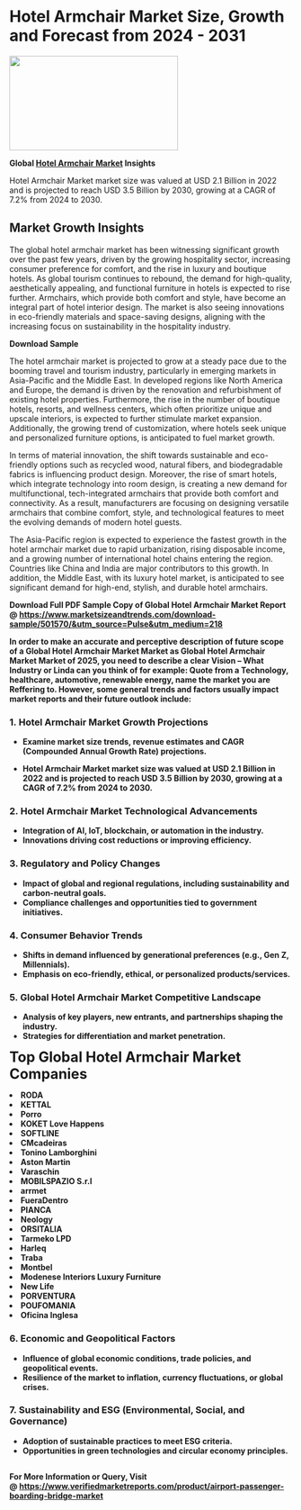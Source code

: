<H1>Hotel Armchair Market Size, Growth and Forecast from 2024 - 2031</H1><img class="aligncenter size-medium wp-image-584254" src="https://thirdeyenews.in/wp-content/uploads/2024/09/Global-Market-Research-300x168.jpeg" alt="" width="300" height="168" /><p><strong>Global&nbsp;<a href="https://www.marketsizeandtrends.com/download-sample/501570/&amp;utm_source=Pulse&amp;utm_medium=218">Hotel Armchair Market</a> Insights</strong></p><p>Hotel Armchair Market market size was valued at USD 2.1 Billion in 2022 and is projected to reach USD 3.5 Billion by 2030, growing at a CAGR of 7.2% from 2024 to 2030.</p><p><h2>Market Growth Insights</h2> <p>The global hotel armchair market has been witnessing significant growth over the past few years, driven by the growing hospitality sector, increasing consumer preference for comfort, and the rise in luxury and boutique hotels. As global tourism continues to rebound, the demand for high-quality, aesthetically appealing, and functional furniture in hotels is expected to rise further. Armchairs, which provide both comfort and style, have become an integral part of hotel interior design. The market is also seeing innovations in eco-friendly materials and space-saving designs, aligning with the increasing focus on sustainability in the hospitality industry.</p> <p><strong>Download Sample</strong></p> <p>The hotel armchair market is projected to grow at a steady pace due to the booming travel and tourism industry, particularly in emerging markets in Asia-Pacific and the Middle East. In developed regions like North America and Europe, the demand is driven by the renovation and refurbishment of existing hotel properties. Furthermore, the rise in the number of boutique hotels, resorts, and wellness centers, which often prioritize unique and upscale interiors, is expected to further stimulate market expansion. Additionally, the growing trend of customization, where hotels seek unique and personalized furniture options, is anticipated to fuel market growth.</p> <p>In terms of material innovation, the shift towards sustainable and eco-friendly options such as recycled wood, natural fibers, and biodegradable fabrics is influencing product design. Moreover, the rise of smart hotels, which integrate technology into room design, is creating a new demand for multifunctional, tech-integrated armchairs that provide both comfort and connectivity. As a result, manufacturers are focusing on designing versatile armchairs that combine comfort, style, and technological features to meet the evolving demands of modern hotel guests.</p> <p>The Asia-Pacific region is expected to experience the fastest growth in the hotel armchair market due to rapid urbanization, rising disposable income, and a growing number of international hotel chains entering the region. Countries like China and India are major contributors to this growth. In addition, the Middle East, with its luxury hotel market, is anticipated to see significant demand for high-end, stylish, and durable hotel armchairs.</p> <p><strong></p><p><span class=""><strong>Download Full PDF Sample Copy of Global Hotel Armchair Market Report</strong> @ <a href="https://www.marketsizeandtrends.com/download-sample/501570/&amp;utm_source=Pulse&amp;utm_medium=218" target="_blank">https://www.marketsizeandtrends.com/download-sample/501570/&amp;utm_source=Pulse&amp;utm_medium=218</a></span></p><p>In order to make an accurate and perceptive description of future scope of a Global&nbsp;Hotel Armchair Market Market as Global&nbsp;Hotel Armchair Market Market of 2025, you need to describe a clear Vision &ndash; What Industry or Linda can you think of for example: Quote from a Technology, healthcare, automotive, renewable energy, name the market you are Reffering to. However, some general trends and factors usually impact market reports and their future outlook include:</p><h3>1.&nbsp;<strong>Hotel Armchair Market Growth Projections</strong></h3><ul><li>Examine market size trends, revenue estimates and CAGR (Compounded Annual Growth Rate) projections.</li><li><p>Hotel Armchair Market market size was valued at USD 2.1 Billion in 2022 and is projected to reach USD 3.5 Billion by 2030, growing at a CAGR of 7.2% from 2024 to 2030.</p></li></ul><h3>2.&nbsp;<strong>Hotel Armchair Market Technological Advancements</strong></h3><ul><li>Integration of AI, IoT, blockchain, or automation in the industry.</li><li>Innovations driving cost reductions or improving efficiency.</li></ul><h3>3.&nbsp;<strong>Regulatory and Policy Changes</strong></h3><ul><li>Impact of global and regional regulations, including sustainability and carbon-neutral goals.</li><li>Compliance challenges and opportunities tied to government initiatives.</li></ul><h3>4.&nbsp;<strong>Consumer Behavior Trends</strong></h3><ul><li>Shifts in demand influenced by generational preferences (e.g., Gen Z, Millennials).</li><li>Emphasis on eco-friendly, ethical, or personalized products/services.</li></ul><h3>5.&nbsp;<strong>Global Hotel Armchair Market Competitive Landscape</strong></h3><ul><li>Analysis of key players, new entrants, and partnerships shaping the industry.</li><li>Strategies for differentiation and market penetration.</li></ul><p data-pm-slice="1 1 []"><span style="color: inherit; font-family: inherit; font-size: 25px;">Top Global Hotel Armchair Market Companies</span></p><div class="" data-test-id=""><p><li>RODA</li><li> KETTAL</li><li> Porro</li><li> KOKET Love Happens</li><li> SOFTLINE</li><li> CMcadeiras</li><li> Tonino Lamborghini</li><li> Aston Martin</li><li> Varaschin</li><li> MOBILSPAZIO S.r.l</li><li> arrmet</li><li> FueraDentro</li><li> PIANCA</li><li> Neology</li><li> ORSITALIA</li><li> Tarmeko LPD</li><li> Harleq</li><li> Traba</li><li> Montbel</li><li> Modenese Interiors Luxury Furniture</li><li> New Life</li><li> PORVENTURA</li><li> POUFOMANIA</li><li> Oficina Inglesa</li></p></div><h3>6.&nbsp;<strong>Economic and Geopolitical Factors</strong></h3><ul><li>Influence of global economic conditions, trade policies, and geopolitical events.</li><li>Resilience of the market to inflation, currency fluctuations, or global crises.</li></ul><h3>7.&nbsp;<strong>Sustainability and ESG (Environmental, Social, and Governance)</strong></h3><ul><li>Adoption of sustainable practices to meet ESG criteria.</li><li>Opportunities in green technologies and circular economy principles.</li></ul><h2><strong style="font-size: 14px;">For More Information or Query, Visit @&nbsp;</strong><a style="background-color: #ffffff; font-size: 14px;" href="https://www.marketsizeandtrends.com/report/hotel-armchair-market/" target="_blank">https://www.verifiedmarketreports.com/product/airport-passenger-boarding-bridge-market</a></h2>
